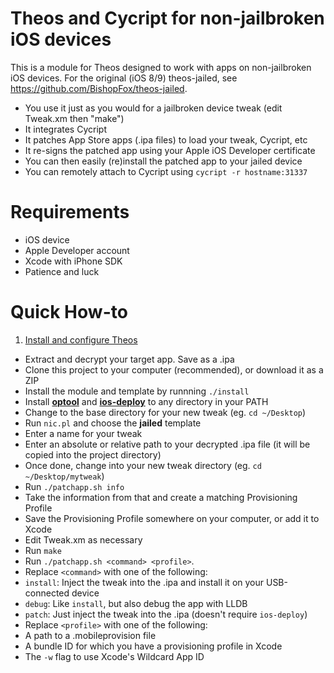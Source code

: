 Theos and Cycript for non-jailbroken iOS devices
================================================
This is a module for Theos designed to work with apps on non-jailbroken iOS devices. For the original (iOS 8/9) theos-jailed, see https://github.com/BishopFox/theos-jailed.

* You use it just as you would for a jailbroken device tweak (edit Tweak.xm then "make")
* It integrates Cycript
* It patches App Store apps (.ipa files) to load your tweak, Cycript, etc
* It re-signs the patched app using your Apple iOS Developer certificate
* You can then easily (re)install the patched app to your jailed device
* You can remotely attach to Cycript using `cycript -r hostname:31337`

Requirements
============
* iOS device
* Apple Developer account
* Xcode with iPhone SDK
* Patience and luck

Quick How-to
============
1. [Install and configure Theos](https://github.com/theos/theos/wiki/Installation)
* Extract and decrypt your target app. Save as a .ipa
* Clone this project to your computer (recommended), or download it as a ZIP
* Install the module and template by runnning `./install`
* Install [**optool**](https://github.com/alexzielenski/optool/releases/latest) and [**ios-deploy**](https://github.com/phonegap/ios-deploy#installation) to any directory in your PATH
* Change to the base directory for your new tweak (eg. `cd ~/Desktop`)
* Run `nic.pl` and choose the **jailed** template
* Enter a name for your tweak
* Enter an absolute or relative path to your decrypted .ipa file (it will be copied into the project directory)
* Once done, change into your new tweak directory (eg. `cd ~/Desktop/mytweak`)
* Run `./patchapp.sh info`
* Take the information from that and create a matching Provisioning Profile
* Save the Provisioning Profile somewhere on your computer, or add it to Xcode
* Edit Tweak.xm as necessary
* Run `make`
* Run `./patchapp.sh <command> <profile>`.
* Replace `<command>` with one of the following:
 * `install`: Inject the tweak into the .ipa and install it on your USB-connected device
 * `debug`: Like `install`, but also debug the app with LLDB
 * `patch`: Just inject the tweak into the .ipa (doesn't require `ios-deploy`)
* Replace `<profile>` with one of the following:
 * A path to a .mobileprovision file
 * A bundle ID for which you have a provisioning profile in Xcode
 * The `-w` flag to use Xcode's Wildcard App ID

